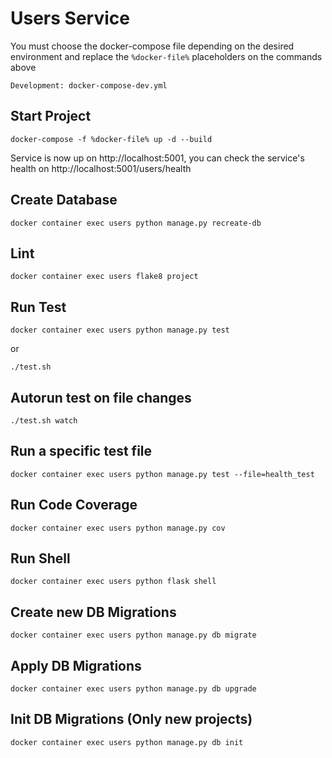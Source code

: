 # Users Service
You must choose the docker-compose file depending on the desired environment and replace the `%docker-file%` placeholders on the commands above
```
Development: docker-compose-dev.yml
```

## Start Project
```
docker-compose -f %docker-file% up -d --build
```
Service is now up on http://localhost:5001, you can check the service's health on http://localhost:5001/users/health

## Create Database
```
docker container exec users python manage.py recreate-db
```

## Lint
```
docker container exec users flake8 project
```

## Run Test
```
docker container exec users python manage.py test
```
or
```
./test.sh
```

## Autorun test on file changes
```
./test.sh watch
```

## Run a specific test file
```
docker container exec users python manage.py test --file=health_test
```

## Run Code Coverage
```
docker container exec users python manage.py cov
```

## Run Shell
```
docker container exec users python flask shell
```

## Create new DB Migrations
```
docker container exec users python manage.py db migrate
```

## Apply DB Migrations
```
docker container exec users python manage.py db upgrade
```

## Init DB Migrations (Only new projects)
```
docker container exec users python manage.py db init
```
